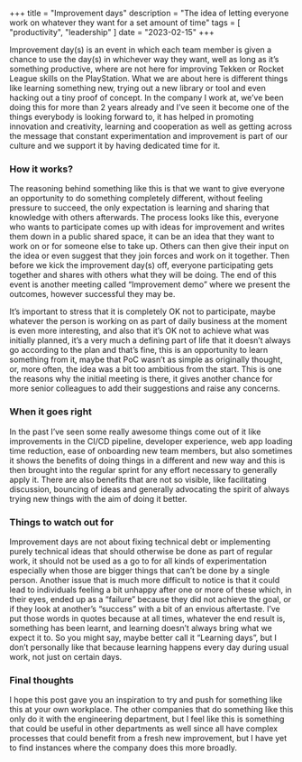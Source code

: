 +++
title = "Improvement days"
description = "The idea of letting everyone work on whatever they want for a set amount of time"
tags = [
  "productivity",
  "leadership"
]
date = "2023-02-15"
+++

Improvement day(s) is an event in which each team member is given a chance to use the day(s) in whichever way they want,
well as long as it’s something productive, where are not here for improving Tekken or Rocket League skills on the
PlayStation. What we are about here is different things like learning something new, trying out a new library or tool
and even hacking out a tiny proof of concept. In the company I work at, we’ve been doing this for more than 2 years
already and I’ve seen it become one of the things everybody is looking forward to, it has helped in promoting
innovation and creativity, learning and cooperation as well as getting across the message that constant experimentation
and improvement is part of our culture and we support it by having dedicated time for it.

### How it works?

The reasoning behind something like this is that we want to give everyone an opportunity to do something completely
different, without feeling pressure to succeed, the only expectation is learning and sharing that knowledge with others
afterwards. The process looks like this, everyone who wants to participate comes up with ideas for improvement and
writes them down in a public shared space, it can be an idea that they want to work on or for someone else to take up.
Others can then give their input on the idea or even suggest that they join forces and work on it together. Then before
we kick the improvement day(s) off, everyone participating gets together and shares with others what they will be doing.
The end of this event is another meeting called “Improvement demo” where we present the outcomes, however successful
they may be.

It’s important to stress that it is completely OK not to participate, maybe whatever the person is working on as part of
daily business at the moment is even more interesting, and also that it’s OK not to achieve what was initially planned,
it’s a very much a defining part of life that it doesn’t always go according to the plan and that’s fine, this is an
opportunity to learn something from it, maybe that PoC wasn’t as simple as originally thought, or, more often, the idea
was a bit too ambitious from the start. This is one the reasons why the initial meeting is there, it gives another
chance for more senior colleagues to add their suggestions and raise any concerns.

### When it goes right

In the past I’ve seen some really awesome things come out of it like improvements in the CI/CD pipeline, developer
experience, web app loading time reduction, ease of onboarding new team members, but also sometimes it shows the
benefits of doing things in a different and new way and this is then brought into the regular sprint for any
effort necessary to generally apply it. There are also benefits that are not so visible, like facilitating discussion,
bouncing of ideas and generally advocating the spirit of always trying new things with the aim of doing it better.

### Things to watch out for

Improvement days are not about fixing technical debt or implementing purely technical ideas that should otherwise be
done as part of regular work, it should not be used as a go to for all kinds of experimentation especially when those
are bigger things that can’t be done by a single person. Another issue that is much more difficult to notice is that it
could lead to individuals feeling a bit unhappy after one or more of these which, in their eyes, ended up as a “failure”
because they did not achieve the goal, or if they look at another’s “success” with a bit of an envious aftertaste. I’ve
put those words in quotes because at all times, whatever the end result is, something has been learnt, and learning
doesn’t always bring what we expect it to. So you might say, maybe better call it “Learning days”, but I don’t
personally like that because learning happens every day during usual work, not just on certain days.

### Final thoughts

I hope this post gave you an inspiration to try and push for something like this at your own workplace. The other
companies that do something like this only do it with the engineering department, but I feel like this is something that
could be useful in other departments as well since all have complex processes that could benefit from a fresh new
improvement, but I have yet to find instances where the company does this more broadly.

